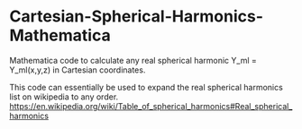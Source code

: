 # Cartesian-Spherical-Harmonics-Mathematica
Mathematica code to calculate any real spherical harmonic Y_ml = Y_ml(x,y,z) in Cartesian coordinates.

This code can essentially be used to expand the real spherical harmonics list on wikipedia to any order.
https://en.wikipedia.org/wiki/Table_of_spherical_harmonics#Real_spherical_harmonics